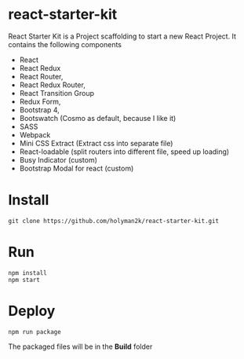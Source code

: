 # react-starter-kit

React Starter Kit is a Project scaffolding to start a new React Project.  It contains the following components

* React
* React Redux
* React Router,
* React Redux Router, 
* React Transition Group
* Redux Form,
* Bootstrap 4,
* Bootswatch (Cosmo as default, because I like it)
* SASS
* Webpack
* Mini CSS Extract (Extract css into separate file)
* React-loadable (split routers into different file, speed up loading)
* Busy Indicator (custom)
* Bootstrap Modal for react (custom)

# Install

```
git clone https://github.com/holyman2k/react-starter-kit.git 
```

# Run

```
npm install
npm start
```

# Deploy

```
npm run package
```

The packaged files will be in the **Build** folder

